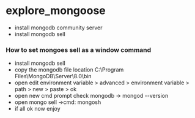 # explore_mongoose

- install mongodb community server
- install mongodb sell

### How to set mongoes sell as a window command

- install mongodb sell
- copy the mongodb file location C:\Program Files\MongoDB\Server\8.0\bin
- open edit environment variable > advanced > environment variable > path > new > paste > ok
- open new cmd prompt check mongodb -> mongod --version
- open mongo sell ->cmd: mongosh
- if all ok now enjoy
